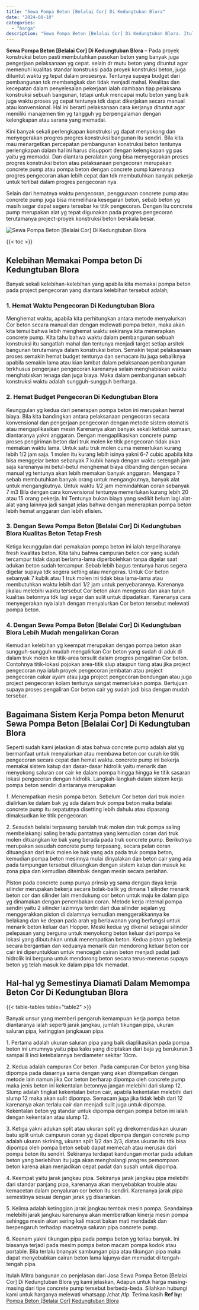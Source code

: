 ```yaml
---
title: "Sewa Pompa Beton [Belalai Cor] Di Kedungtuban Blora"
date: "2024-08-10"
categories: 
  - "harga"
description: "Sewa Pompa Beton [Belalai Cor] Di Kedungtuban Blora. Itulah Mitra bangunan.co penjelasan dari Jasa Sewa Pompa Beton [Belalai Cor] Di Kedungtuban Blora yg k..."
---
```


**Sewa Pompa Beton \[Belalai Cor\] Di Kedungtuban Blora** – Pada proyek konstruksi beton pasti membutuhkan pasokan beton yang banyak juga pengerjaan pelaksanaan yg cepat. selain dr mutu beton yang dituntut agar memenuhi kualitas standar konstruksi pada proyek konstruksi beton, juga dituntut waktu yg tepat dalam prosesnya. Tentunya supaya budget dari pembangunan tdk membengkak dan tidak menjadi mahal. Kwalitas dan kecepatan dalam penyelesaian pekerjaan ialah dambaan tiap pelaksana konstruksi sebuah bangunan, tetapi untuk mencapai mutu beton yang baik juga waktu proses yg cepat tentunya tdk dapat dikerjakan secara manual atau konvensional. Hal ini berarti pelaksanaan cara kerjanya dituntut agar memiliki manajemen tim yg tangguh yg berpengalaman dengan kelengkapan atau sarana yang memadai.

Kini banyak sekali perlengkapan konstruksi yg dapat menyokong dan menyegerakan progres progres konstruksi bangunan itu sendiri. Bila kita mau menargetkan percepatan pembangunan konstruksi beton tentunya perlengkapan dalam hal ini harus disupport dengan kelengkapan yg pas yaitu yg memadai. Dan diantara peralatan yang bisa menyegerakan proses progres konstruksi beton atau pelaksanaan pengecoran merupakan concrete pump atau pompa beton dengan concrete pump karenanya progres pengecoran akan lebih cepat dan tdk membutuhkan banyak pekerja untuk terlibat dalam progres pengecoran nya.

Selain dari hematnya waktu pengecoran, penggunaan concrete pump atau concrete pump juga bisa memelihara kesegaran beton, sebab beton yg masih segar dapat segera tersebar ke titik pengecoran. Dengan itu concrete pump merupakan alat yg tepat digunakan pada progres pengecoran terutamanya project-proyek konstruksi beton berskala besar.

![Sewa Pompa Beton [Belalai Cor] Di Kedungtuban Blora](/images/sewa-concrete-pump-37.png)

{{< toc >}}

## Kelebihan Memakai Pompa beton Di Kedungtuban Blora

Banyak sekali kelebihan-kelebihan yang apabila kita memakai pompa beton pada project pengecoran yang diantara kelebihan tersebut adalah;

### 1\. Hemat Waktu Pengecoran Di Kedungtuban Blora

Menghemat waktu, apabila kita perhitungkan antara metode menyalurkan Cor beton secara manual dan dengan melewati pompa beton, maka akan kita temui bahwa lebih menghemat waktu sekiranya kita menerapkan concrete pump. Kita tahu bahwa waktu dalam pembangunan sebuah konstruksi itu sangatlah mahal dan tentunya menjadi target setiap arsitek bangunan terutamanya dalam konstruksi beton. Semakin tepat pelaksanaan proses semakin hemat budget tentunya dan semacam itu juga sebaliknya apabila semakin lama atau kian lambat dalam pelaksanaan pembangunan terkhusus pengerjaan pengecoran karenanya selain menghabiskan waktu menghabiskan tenaga dan juga biaya. Maka dalam pembangunan sebuah konstruksi waktu adalah sungguh-sungguh berharga.

### 2\. Hemat Budget Pengecoran Di Kedungtuban Blora

Keunggulan yg kedua dari penerapan pompa beton ini merupakan hemat biaya. Bila kita bandingkan antara pelaksanaan pengecoran secara konvensional dan pengerjaan pengecoran dengan metode sistem otomatis atau mengaplikasikan mesin Karenanya akan banyak sekali ketidak samaan, diantaranya yakni anggaran. Dengan mengaplikasikan concrete pump proses pengiriman beton dari truk molen ke titik pengecoran tidak akan memakan waktu lama. Untuk satu truk molen cuma memerlukan kurang lebih 1/2 jam saja. 1 molen itu kurang lebih isinya yakni 6-7 cubic apabila kita bisa menggelar beton sebanyak 7 kubik hanya dengan waktu setengah jam saja karenanya ini betul-betul menghemat biaya dibanding dengan secara manual yg tentunya akan lebih memakan banyak anggaran. Mengapa ? sebab membutuhkan banyak orang untuk mengangkutnya, banyak alat untuk mengangkutnya. Untuk waktu 1/2 jam memindahkan coran sebanyak 7 m3 Bila dengan cara konvensional tentunya memerlukan kurang lebih 20 atau 15 orang pekerja. Ini Tentunya bukan biaya yang sedikit belum lagi alat-alat yang lainnya jadi sangat jelas bahwa dengan menerapkan pompa beton lebih hemat anggaran dan lebih efisien.

### 3\. Dengan Sewa Pompa Beton \[Belalai Cor\] Di Kedungtuban Blora Kualitas Beton Tetap Fresh

Ketiga keunggulan dari pemakaian pompa beton ini ialah terpeliharanya fresh kwalitas beton. Kita tahu bahwa campuran beton cor yang sudah tercampur tidak dapat berlama-lama diperbolehkan tanpa digelar saat adukan beton sudah tercampur. Sebab lebih bagus tentunya harus segera digelar supaya tdk segera setting atau mengeras. Untuk Cor beton sebanyak 7 kubik atau 1 truk molen ini tidak bisa lama-lama atau membutuhkan waktu lebih dari 1/2 jam untuk penyebarannya. Karenanya jikalau melebihi waktu tersebut Cor beton akan mengeras dan akan turun kualitas betonnya tdk lagi segar dan sulit untuk dipadatkan. Karenanya cara menyegerakan nya ialah dengan menyalurkan Cor beton tersebut melewati pompa beton.

### 4\. Dengan Sewa Pompa Beton \[Belalai Cor\] Di Kedungtuban Blora Lebih Mudah mengalirkan Coran

Kemudian kelebihan yg keempat merupakan dengan pompa beton akan sungguh-sungguh mudah mengalirkan Cor beton yang sudah di aduk di dalam truk molen ke titik-area tersulit dalam progres pengaliran Cor beton. Contohnya titik-lokasi pojokan area-titik slup ataupun tiang atau jika project pengecoran nya ialah proyek pengecoran jembatan atau project pengecoran cakar ayam atau juga project pengecoran bendungan atau juga project pengecoran kolam tentunya sangat memerlukan pompa. Bertujuan supaya proses pengaliran Cor beton cair yg sudah jadi bisa dengan mudah tersebar.

## Bagaimana Sistem Kerja Pompa beton Menurut Sewa Pompa Beton \[Belalai Cor\] Di Kedungtuban Blora

Seperti sudah kami jelaskan di atas bahwa concrete pump adalah alat yg bermanfaat untuk menyalurkan atau membawa beton cor curah ke titik pengecoran secara cepat dan hemat waktu. concrete pump ini bekerja memakai sistem katup dan dasar-dasar hidrolik yaitu menarik dan menyokong saluran cor cair ke dalam pompa hingga hingga ke titik sasaran lokasi pengecoran dengan hidrolik. Langkah-langkah dalam sistem kerja pompa beton sendiri diantaranya merupakan

1\. Menempatkan mesin pompa beton. Sebelum Cor beton dari truk molen dialirkan ke dalam bak yg ada dalam truk pompa beton maka belalai concrete pump itu sepatutnya disetting lebih dahulu atau dipasang dimaksudkan ke titik pengecoran.

2\. Sesudah belalai terpasang barulah truk molen dan truk pompa saling membelakangi saling beradu pantatnya yang kemudian coran dari truk molen dituangkan ke bak yang berada pada truk concrete pump. Berikutnya merupakan sesudah concrete pump terpasang, secara pelan coran dituangkan dari truk molen ke bak yang ada pada truk pompa beton, kemudian pompa beton mesinnya mulai dinyalakan dan beton cair yang ada pada tampungan tersebut dituangkan dengan sistem katup dan masuk ke zona pipa dan kemudian ditembak dengan mesin secara perlahan.

Piston pada concrete pump punya prinsip yg sama dengan daya kerja silinder merupakan bekerja secara bolak-balik yg dimana 1 silinder menarik beton cor dan silinder lain mendukung cor beton untuk maju ke dalam pipa yg dinamakan dengan penembakan coran. Metode kerja internal pompa sendiri yaitu 2 silinder lazimnya terdiri dari dua silinder sejalan yg menggerakkan piston di dalamnya kemudian menggerakkannya ke belakang dan ke depan pada arah yg berlawanan yang berfungsi untuk menarik beton keluar dari Hopper. Meski kedua yg dikenal sebagai silinder pelepasan yang berguna untuk menyokong beton keluar dari pompa ke lokasi yang dibutuhkan untuk menempatkan beton. Kedua piston yg bekerja secara bergantian dan keduanya menarik dan mendorong keluar beton cor cair ini diperuntukkan untuk mencegah cairan beton menjadi padat jadi hidrolik ini berguna untuk mendorong beton secara terus-menerus supaya beton yg telah masuk ke dalam pipa tdk memadat.

## Hal-hal yg Semestinya Diamati Dalam Memompa Beton Cor Di Kedungtuban Blora

{{< table-tables table="table2" >}}

Banyak unsur yang memberi pengaruh kemampuan kerja pompa beton diantaranya ialah seperti jarak jangkau, jumlah tikungan pipa, ukuran saluran pipa, ketinggian jangkauan pipa.

1\. Pertama adalah ukuran saluran pipa yang baik diaplikasikan pada pompa beton ini umumnya yaitu pipa kaku yang diciptakan dari baja yg berukuran 3 sampai 8 inci ketebalannya berdiameter sekitar 10cm.

2\. Kedua adalah campuran Cor beton. Pada campuran Cor beton yang bisa dipompa pada dasarnya sama dengan yang akan ditempatkan dengan metode lain namun jika Cor beton berharap dipompa oleh concrete pump maka jenis beton ini kekentalan betonnya jangan melebihi dari slump 12. Slump adalah tingkat kekentalan beton cair, apabila kekentalan melebihi dari slump 12 maka akan sulit dipompa. Semacam juga jika tidak lebih dari 12 karenanya akan terlalu cair dan menjadi sulit juga untuk dipompa. Kekentalan beton yg standar untuk dipompa dengan pompa beton ini ialah dengan kekentalan atau slump 12.

3\. Ketiga yakni adukan split atau ukuran split yg direkomendasikan ukuran batu split untuk campuran coran yg dapat dipompa dengan concrete pump adalah ukuran skrining, ukuran split 1/2 dan 2/3, diatas ukuran itu tdk bisa dipompa oleh pompa beton sebab dapat memecah atau merusak dari pompa beton itu sendiri. Sekiranya terdapat kandungan mortar pada adukan beton yang berlebihan itu juga akan menghalangi progres pemompaan beton karena akan menjadikan cepat padat dan susah untuk dipompa.

4\. Keempat yaitu jarak jangkau pipa. Sekiranya jarak jangkau pipa melebihi dari standar panjang pipa, karenanya akan menyebabkan trouble atau kemacetan dalam penyaluran cor beton itu sendiri. Karenanya jarak pipa semestinya sesuai dengan jarak yg disarankan.

5\. Kelima adalah ketinggian jarak jangkau tembak mesin pompa. Seandainya melebihi jarak jangkau karenanya akan memberatkan kinerja mesin pompa sehingga mesin akan sering kali macet bakan mati mendadak dan berpengaruh terhadap macetnya saluran pipa concrete pump.

6\. Keenam yakni tikungan pipa pada pompa beton yg terlau banyak. Ini biasanya terjadi pada mesim pompa beton macam pompa kodok atau portable. Bila terlalu bnanyak sambungan pipa atau tikungan pipa maka dapat menyebabkan cairan beton lama lajunya dan memadat di tengah-tengah pipa.

Itulah Mitra bangunan.co penjelasan dari Jasa Sewa Pompa Beton \[Belalai Cor\] Di Kedungtuban Blora yg kami jelaskan, Adapun untuk harga masing-masing dari tipe concrete pump tersebut berbeda-beda. Silahkan hubungi kami untuk harganya melewati whatsapp /chat /tlp. Terima kasih
**Ref by:** [Pompa Beton [Belalai Cor] Kedungtuban Blora](https://id.wikipedia.org/wiki/Pompa)
